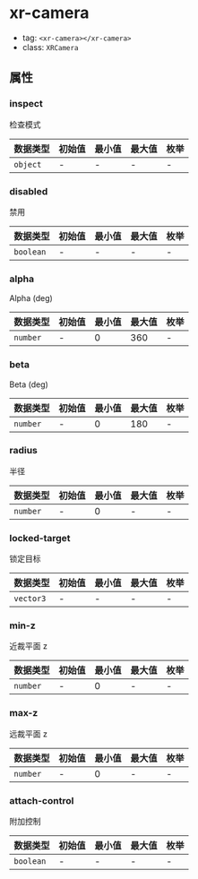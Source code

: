 
# xr-camera

- tag: `<xr-camera></xr-camera>`
- class: `XRCamera`

## 属性


### inspect

检查模式



| 数据类型 | 初始值 | 最小值 | 最大值 | 枚举 |
| --- | --- | --- | --- | --- |
| `object` | - | - | - | - |




### disabled

禁用



| 数据类型 | 初始值 | 最小值 | 最大值 | 枚举 |
| --- | --- | --- | --- | --- |
| `boolean` | - | - | - | - |




### alpha

Alpha (deg)



| 数据类型 | 初始值 | 最小值 | 最大值 | 枚举 |
| --- | --- | --- | --- | --- |
| `number` | - | 0 | 360 | - |




### beta

Beta (deg)



| 数据类型 | 初始值 | 最小值 | 最大值 | 枚举 |
| --- | --- | --- | --- | --- |
| `number` | - | 0 | 180 | - |




### radius

半径



| 数据类型 | 初始值 | 最小值 | 最大值 | 枚举 |
| --- | --- | --- | --- | --- |
| `number` | - | 0 | - | - |




### locked-target

锁定目标



| 数据类型 | 初始值 | 最小值 | 最大值 | 枚举 |
| --- | --- | --- | --- | --- |
| `vector3` | - | - | - | - |




### min-z

近裁平面 z



| 数据类型 | 初始值 | 最小值 | 最大值 | 枚举 |
| --- | --- | --- | --- | --- |
| `number` | - | 0 | - | - |




### max-z

远裁平面 z



| 数据类型 | 初始值 | 最小值 | 最大值 | 枚举 |
| --- | --- | --- | --- | --- |
| `number` | - | 0 | - | - |




### attach-control

附加控制



| 数据类型 | 初始值 | 最小值 | 最大值 | 枚举 |
| --- | --- | --- | --- | --- |
| `boolean` | - | - | - | - |



